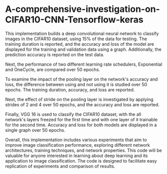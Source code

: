 # A-comprehensive-investigation-on-CIFAR10-CNN-Tensorflow-keras
This implementation builds a deep convolutional neural network to classify images in the CIFAR10 dataset, using 15% of the data for testing. The training duration is reported, and the accuracy and loss of the model are displayed for the training and validation data using a graph. Additionally, the prediction accuracy is reported on the test data.

Next, the performance of two different learning rate schedulers, Exponential and OneCycle, are compared over 50 epochs.

To examine the impact of the pooling layer on the network's accuracy and loss, the difference between using and not using it is studied over 50 epochs. The training duration, accuracy, and loss are reported.

Next, the effect of stride on the pooling layer is investigated by applying strides of 2 and 4 over 50 epochs, and the accuracy and loss are reported.

Finally, VGG 16 is used to classify the CIFAR10 dataset, with the all network's layers freezed for the first time and with one layer of it trainable for the second time. Accuracy and loss for both models are displayed in a single graph over 50 epochs.

Overall, this implementation includes various experiments that aim to improve image classification performance, exploring different network architectures, training techniques, and network properties. This code will be valuable for anyone interested in learning about deep learning and its application to image classification. The code is designed to facilitate easy replication of experiments and comparison of results.
